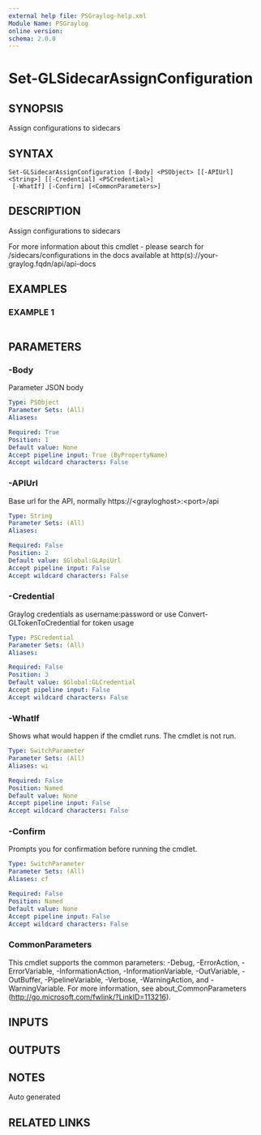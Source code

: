 ```yaml
---
external help file: PSGraylog-help.xml
Module Name: PSGraylog
online version:
schema: 2.0.0
---
```


# Set-GLSidecarAssignConfiguration

## SYNOPSIS
Assign configurations to sidecars

## SYNTAX

```
Set-GLSidecarAssignConfiguration [-Body] <PSObject> [[-APIUrl] <String>] [[-Credential] <PSCredential>]
 [-WhatIf] [-Confirm] [<CommonParameters>]
```

## DESCRIPTION
Assign configurations to sidecars


For more information about this cmdlet - please search for /sidecars/configurations in the docs available at http(s)://your-graylog.fqdn/api/api-docs

## EXAMPLES

### EXAMPLE 1
```

```

## PARAMETERS

### -Body
Parameter JSON body

```yaml
Type: PSObject
Parameter Sets: (All)
Aliases:

Required: True
Position: 1
Default value: None
Accept pipeline input: True (ByPropertyName)
Accept wildcard characters: False
```

### -APIUrl
Base url for the API, normally https://\<grayloghost\>:\<port\>/api

```yaml
Type: String
Parameter Sets: (All)
Aliases:

Required: False
Position: 2
Default value: $Global:GLApiUrl
Accept pipeline input: False
Accept wildcard characters: False
```

### -Credential
Graylog credentials as username:password or use Convert-GLTokenToCredential for token usage

```yaml
Type: PSCredential
Parameter Sets: (All)
Aliases:

Required: False
Position: 3
Default value: $Global:GLCredential
Accept pipeline input: False
Accept wildcard characters: False
```

### -WhatIf
Shows what would happen if the cmdlet runs.
The cmdlet is not run.

```yaml
Type: SwitchParameter
Parameter Sets: (All)
Aliases: wi

Required: False
Position: Named
Default value: None
Accept pipeline input: False
Accept wildcard characters: False
```

### -Confirm
Prompts you for confirmation before running the cmdlet.

```yaml
Type: SwitchParameter
Parameter Sets: (All)
Aliases: cf

Required: False
Position: Named
Default value: None
Accept pipeline input: False
Accept wildcard characters: False
```

### CommonParameters
This cmdlet supports the common parameters: -Debug, -ErrorAction, -ErrorVariable, -InformationAction, -InformationVariable, -OutVariable, -OutBuffer, -PipelineVariable, -Verbose, -WarningAction, and -WarningVariable. For more information, see about_CommonParameters (http://go.microsoft.com/fwlink/?LinkID=113216).

## INPUTS

## OUTPUTS

## NOTES
Auto generated

## RELATED LINKS
